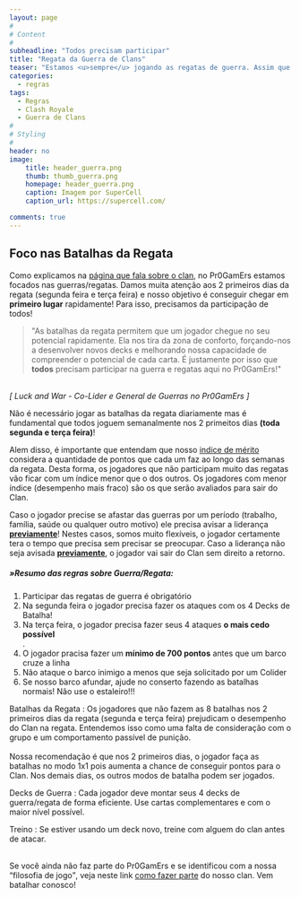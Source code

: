 ```yaml
---
layout: page
#
# Content
#
subheadline: "Todos precisam participar"
title: "Regata da Guerra de Clans"
teaser: "Estamos <u>sempre</u> jogando as regatas de guerra. Assim que acaba uma, começamos a outra."
categories:
  - regras
tags:
  - Regras
  - Clash Royale
  - Guerra de Clans
#
# Styling
#
header: no
image:
    title: header_guerra.png
    thumb: thumb_guerra.png
    homepage: header_guerra.png
    caption: Imagem por SuperCell
    caption_url: https://supercell.com/

comments: true    
---
```


## Foco nas Batalhas da Regata

Como explicamos na <a href="{{ site.url }}{{ site.baseurl }}/sobre" target="_blank">página que fala sobre o clan,</a> no Pr0GamErs estamos focados nas guerras/regatas. Damos muita atenção aos 2 primeiros dias da regata (segunda feira e terça feira) e nosso objetivo é conseguir chegar em <strong>primeiro lugar</strong> rapidamente! Para isso, precisamos da participação de todos!
<br>
<blockquote>
<span class="teaser-short">"As batalhas da regata permitem que um jogador chegue no seu potencial rapidamente. Ela nos tira da zona de conforto, forçando-nos a desenvolver novos decks e melhorando nossa capacidade de compreender o potencial de cada carta. É justamente por isso que <strong>todos</strong> precisam participar na guerra e regatas aqui no Pr0GamErs!"</span></blockquote><br>
<cite>[ Luck and War - Co-Lider e General de Guerras no Pr0GamErs ]</cite> 
<br>

Não é necessário jogar as batalhas da regata diariamente mas é fundamental que todos joguem semanalmente nos 2 primeitos dias <strong>(toda segunda e terça feira)</strong>!


Alem disso, é importante que entendam que nosso <a href="{{ site.url }}{{ site.baseurl }}/regras/indice_de_merito" target="_blank">indice de mérito</a> considera a quantidade de pontos que cada um faz ao longo das semanas da regata. Desta forma, os jogadores que não participam muito das regatas vão ficar com um índice menor que o dos outros. Os jogadores com menor índice (desempenho mais fraco) são os que serão avaliados para sair do Clan. 
 <br>

Caso o jogador precise se afastar das guerras por um período (trabalho, família, saúde ou qualquer outro motivo) ele precisa avisar a liderança <strong><u>previamente</u></strong>! Nestes casos, somos muito flexíveis, o jogador certamente tera o tempo que precisa sem precisar se preocupar. Caso a liderança não seja avisada <strong><u>previamente</u></strong>, o jogador vai sair do Clan sem direito a retorno.


##### »Resumo das regras sobre Guerra/Regata:

<ol>
  <li>Participar das regatas de guerra é obrigatório</li>
  <li>Na segunda feira o jogador precisa fazer os ataques com os 4 Decks de Batalha!</li>
  <li>Na terça feira, o jogador precisa fazer seus 4 ataques <strong>o mais cedo possível</strong></li>.
  <li>O jogador pracisa fazer um <strong>mínimo de 700 pontos</strong> antes que um barco cruze a linha</li>
  <li>Não ataque o barco inimigo a menos que seja solicitado por um Colider</li>
  <li>Se nosso barco afundar, ajude no conserto fazendo as batalhas normais! Não use o estaleiro!!!</li>
</ol>

Batalhas da Regata
: Os jogadores que não fazem as 8 batalhas nos 2 primeiros dias da regata (segunda e terça feira) prejudicam o desempenho do Clan na regata. Entendemos isso como uma falta de consideração com o grupo e um comportamento passível de punição. <br><br>
Nossa recomendação é que nos 2 primeiros dias, o jogador faça as batalhas no modo 1x1 pois aumenta a chance de conseguir pontos para o Clan. Nos demais dias, os outros modos de batalha podem ser jogados.

Decks de Guerra
: Cada jogador deve montar seus 4 decks de guerra/regata de forma eficiente. Use cartas complementares e com o maior nível possível.

Treino
: Se estiver usando um deck novo, treine com alguem do clan antes de atacar. <br><br>

Se você ainda não faz parte do Pr0GamErs e se identificou com a nossa <q>filosofia de jogo</q>, veja neste link <a href="{{ site.url }}{{ site.baseurl }}/regras/faca_parte_do_pr0gamers" target="_blank">como fazer parte</a> do nosso clan. Vem batalhar conosco!


